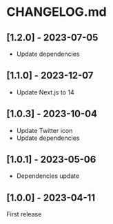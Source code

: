 # CHANGELOG.md

## [1.2.0] - 2023-07-05

- Update dependencies

## [1.1.0] - 2023-12-07

- Update Next.js to 14

## [1.0.3] - 2023-10-04

- Update Twitter icon
- Update dependencies

## [1.0.1] - 2023-05-06

- Dependencies update

## [1.0.0] - 2023-04-11

First release